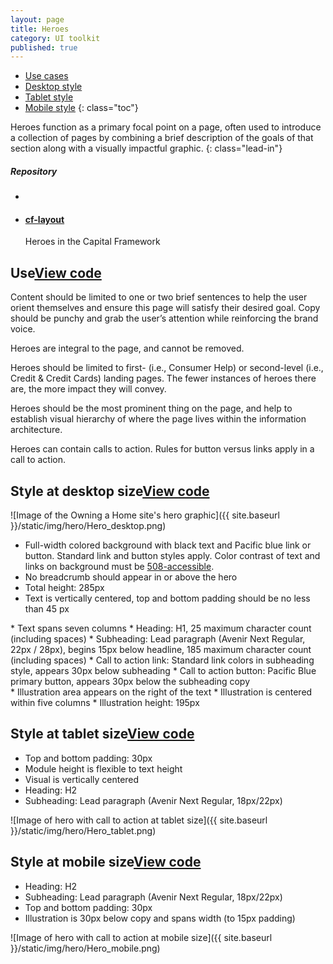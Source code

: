 ```yaml
---
layout: page
title: Heroes
category: UI toolkit
published: true
---
```


- [Use cases](#use)
- [Desktop style](#desktop)
- [Tablet style](#tablet)
- [Mobile style](#mobile)
{: class="toc"}

<div class="content-50 content-first">

Heroes function as a primary focal point on a page, often used to introduce a collection of pages by combining a brief description of the goals of that section along with a visually impactful graphic.
{: class="lead-in"}

</div>

<div class="content-50 content-last">
  <h5 class="repo-list-header">Repository</h5>
  <ul class="repo-list">
    <li>
      <span class="cf-icon cf-icon-github"></span>
    </li>
    <li>
      <a href="https://github.com/cfpb/cf-layout"><h4>cf-layout</h4></a>
      <p>Heroes in the Capital Framework</p>
    </li>
  </ul>
</div> 


<h2 id="use">Use<span class="cf-code-link"><a href="">View code <span class="cf-icon cf-icon-external-link"></span></a></span></h2>


<div class="content-67 content-first">
Content should be limited to one or two brief sentences to help the user orient themselves and ensure this page will satisfy their desired goal. Copy should be punchy and grab the user’s attention while reinforcing the brand voice. 

Heroes are integral to the page, and cannot be removed. 

Heroes should be limited to first- (i.e., Consumer Help) or second-level (i.e., Credit & Credit Cards) landing pages. The fewer instances of heroes there are, the more impact they will convey. 

Heroes should be the most prominent thing on the page, and help to establish visual hierarchy of where the page lives within the information architecture.

Heroes can contain calls to action. Rules for button versus links apply in a call to action.
</div>

<div class="content-33 content-last"></div>

<h2 id="desktop">Style at desktop size<span class="cf-code-link"><a href="">View code <span class="cf-icon cf-icon-external-link"></span></a></span></h2>

<div>
![Image of the Owning a Home site's hero graphic]({{ site.baseurl }}/static/img/hero/Hero_desktop.png)
</div>

<div class="content-33 content-first">

* Full-width colored background with black text and Pacific blue link or button. Standard link and button styles apply. Color contrast of text and links on background must be <a href="{{ site.baseurl }}/identity/typography.html#type-accessibility">508-accessible</a>.
* No breadcrumb should appear in or above the hero
* Total height: 285px
* Text is vertically centered, top and bottom padding should be no less than 45 px


</div>

<div class="content-33">
* Text spans seven columns
* Heading: H1, 25 maximum character count (including spaces)
* Subheading: Lead paragraph (Avenir Next Regular, 22px / 28px), begins 15px below headline, 185 maximum character count (including spaces)
* Call to action link: Standard link colors in subheading style, appears 30px below subheading
* Call to action button: Pacific Blue primary button, appears 30px below the subheading copy

</div>

<div class="content-33 content-last">
* Illustration area appears on the right of the text
* Illustration is centered within five columns
* Illustration height: 195px

</div>

<h2 id="tablet">Style at tablet size<span class="cf-code-link"><a href="">View code <span class="cf-icon cf-icon-external-link"></span></a></span></h2>

<div class="content-33 content-first">

* Top and bottom padding: 30px
* Module height is flexible to text height
* Visual is vertically centered
* Heading: H2
* Subheading: Lead paragraph (Avenir Next Regular, 18px/22px)

</div>

<div class="content-67 content-last">

![Image of hero with call to action at tablet size]({{ site.baseurl }}/static/img/hero/Hero_tablet.png)

</div>


<h2 id="mobile">Style at mobile size<span class="cf-code-link"><a href="">View code <span class="cf-icon cf-icon-external-link"></span></a></span></h2>

<div class="content-33 content-first">

* Heading: H2
* Subheading: Lead paragraph (Avenir Next Regular, 18px/22px)
* Top and bottom padding: 30px
* Illustration is 30px below copy and spans width (to 15px padding)

</div>

<div class="content-33">

![Image of hero with call to action at mobile size]({{ site.baseurl }}/static/img/hero/Hero_mobile.png)

</div>

<div class="content-33 content-last"></div>



